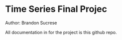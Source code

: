 # Time Series Final Projec
Author: Brandon Sucrese

All documentation in for the project is this github repo.
